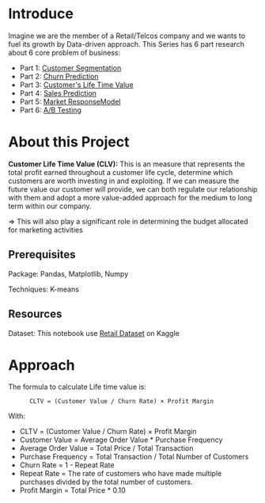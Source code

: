 # Introduce
Imagine we are the member of a Retail/Telcos company and we wants to fuel its growth by Data-driven approach. This Series has 6 part research about 6 core problem of business:
- Part 1: [Customer Segmentation](https://github.com/ToanToan110/CustomerSegmentation)
- Part 2: [Churn Prediction](https://github.com/ToanToan110/ChurnPrediction)
- Part 3: [Customer's Life Time Value](https://github.com/ToanToan110/CustomerLifeTimeValue)
- Part 4: [Sales Prediction](https://github.com/ToanToan110/SalesPrediction)
- Part 5: [Market ResponseModel](https://github.com/ToanToan110/MarketResponseModel)
- Part 6: [A/B Testing](https://github.com/ToanToan110/A-B-Testing)

# About this Project
**Customer Life Time Value (CLV):** This is an measure that represents the total profit earned throughout a customer life cycle, determine which customers are worth investing in and exploiting.
If we can measure the future value our customer will provide, we can both regulate our relationship with them and adopt a more value-added approach for the medium to long term within our company. 

=> This will also play a significant role in determining the budget allocated for marketing activities



## Prerequisites
Package: Pandas, Matplotlib, Numpy

Techniques: K-means

## Resources 
Dataset: This notebook use [Retail Dataset](https://www.kaggle.com/datasets/vijayuv/onlineretail) on Kaggle

# Approach
The formula to calculate Life time value is:

          CLTV = (Customer Value / Churn Rate) × Profit Margin


With:
- CLTV = (Customer Value / Churn Rate) × Profit Margin
- Customer Value = Average Order Value * Purchase Frequency
- Average Order Value = Total Price / Total Transaction
- Purchase Frequency = Total Transaction / Total Number of Customers
- Churn Rate = 1 - Repeat Rate
- Repeat Rate = The rate of customers who have made multiple purchases divided by the total number of customers.
- Profit Margin = Total Price * 0.10

